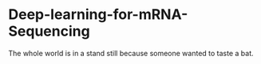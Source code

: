 # Deep-learning-for-mRNA-Sequencing
 The whole world is in a stand still because someone wanted to taste a bat.  
